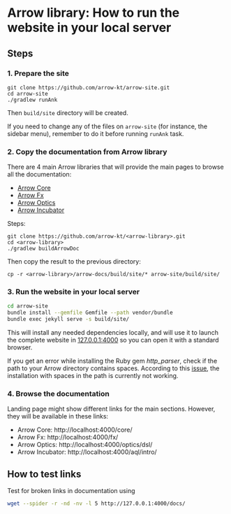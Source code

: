 # Arrow library: How to run the website in your local server

## Steps

### 1. Prepare the site

```
git clone https://github.com/arrow-kt/arrow-site.git
cd arrow-site
./gradlew runAnk
```

Then `build/site` directory will be created.

If you need to change any of the files on `arrow-site` (for instance, the sidebar menu), remember to do it before running `runAnk` task.

### 2. Copy the documentation from Arrow library

There are 4 main Arrow libraries that will provide the main pages to browse all the documentation:

* [Arrow Core](https://github.com/arrow-kt/arrow-core)
* [Arrow Fx](https://github.com/arrow-kt/arrow-fx)
* [Arrow Optics](https://github.com/arrow-kt/arrow-optics)
* [Arrow Incubator](https://github.com/arrow-kt/arrow-incubator)

Steps:

```
git clone https://github.com/arrow-kt/<arrow-library>.git
cd <arrow-library>
./gradlew buildArrowDoc
```

Then copy the result to the previous directory:

```
cp -r <arrow-library>/arrow-docs/build/site/* arrow-site/build/site/
```

### 3. Run the website in your local server

```bash
cd arrow-site
bundle install --gemfile Gemfile --path vendor/bundle
bundle exec jekyll serve -s build/site/
```

This will install any needed dependencies locally, and will use it to launch the complete website in [127.0.0.1:4000](http://127.0.0.1:4000) so you can open it with a standard browser.

If you get an error while installing the Ruby gem _http_parser_, check if the path to your Arrow directory contains spaces. According to this [issue](https://github.com/tmm1/http_parser.rb/issues/47), the installation with spaces in the path is currently not working.

### 4. Browse the documentation

Landing page might show different links for the main sections. However, they will be available in these links:

* Arrow Core: http://localhost:4000/core/
* Arrow Fx: http://localhost:4000/fx/
* Arrow Optics: http://localhost:4000/optics/dsl/
* Arrow Incubator: http://localhost:4000/aql/intro/

## How to test links

Test for broken links in documentation using

```sh
wget --spider -r -nd -nv -l 5 http://127.0.0.1:4000/docs/
```

